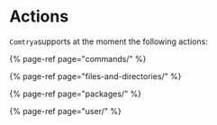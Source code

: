 # Actions

`Comtrya`supports at the moment the following actions:

{% page-ref page="commands/" %}

{% page-ref page="files-and-directories/" %}

{% page-ref page="packages/" %}

{% page-ref page="user/" %}

